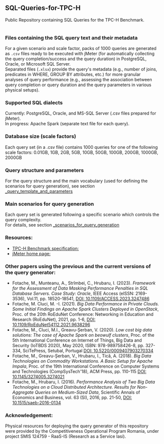 ## SQL-Queries-for-TPC-H
Public Repository containing SQL Queries for the TPC-H Benchmark.<br><br>

### Files containing the SQL query text and their metadata
For a given scenario and scale factor, packs of 1000 queries are generated as `.csv` files ready to be executed with jMeter (for automatically collecting the query completion/success and the query duration) in PostgreSQL, Oracle, or Microsoft SQL Server.<br>
Separated files (`.xlsx`) provide the query's metadata (e.g., number of joins, predicates in WHERE, GROUP BY attributes, etc.) for more granular analyses of query performance (e.g., assessing the association between query completion or query duration and the query parameters in various physical setups).

### Supported SQL dialects
Currently: PostgreSQL, Oracle, and MS-SQL Server (.csv files prepared for jMeter). <br>
In progress: Apache Spark (separate text file for each query).

### Database size (scale factors)
Each query set (in a .csv file) contains 1000 queries for one of the following scale factors: 0.01GB, 1GB, 2GB, 5GB, 10GB, 50GB, 100GB, 200GB, 1000GB, 2000GB 

### Query structure and parameters
For the query structure and the main vocabulary (used for defining the scenarios for query generation), see section [_query_template_and_parameters](https://github.com/marinfotache/SQL-Queries-for-TPC-H/tree/main/_query_template_and_parameters)

### Main scenarios for query generation
Each query set is generated following a specific scenario which controls the query complexity.<br>
For details, see section [_scenarios_for_query_generation](https://github.com/marinfotache/SQL-Queries-for-TPC-H/tree/main/_scenarios_for_query_generation)

### Resources:
  * [TPC-H Benchmark specification:](https://www.tpc.org/TPC_Documents_Current_Versions/pdf/TPC-H_v3.0.1.pdf)
  * [jMeter home page:](https://jmeter.apache.org)

  
### Other papers using the previous and the current versions of the query generator:
* Fotache, M., Munteanu, A., Strîmbei, C., Hrubaru, I. (2023). _Framework for the Assessment of Data Masking Performance Penalties in SQL Database Servers. Case Study: Oracle_, IEEE Access (eISSN: 2169-3536), Vol.11, pp. 18520-18541, [DOI: 10.1109/ACCESS.2023.3247486](https://ieeexplore.ieee.org/document/10049552)
* Fotache, M. Cluci, M. -I. (2021). _Big Data Performance in Private Clouds. Some Initial Findings on Apache Spark Clusters Deployed in OpenStack_, Proc. of the 20th RoEduNet Conference: Networking in Education and Research (RoEduNet), 2021, pp. 1-6, [DOI: 10.1109/RoEduNet54112.2021.9638296](https://ieeexplore.ieee.org/document/9638296)
* Fotache, M., Cluci, M.I.,  Greavu-Șerban, V. (2020). _Low cost big data solutions: The case of Apache Spark on beowulf clusters_, Proc. of the 5th International Conference on Internet of Things, Big Data and Security (IoTBDS 2020), May 2020, ISBN: 978-989758426-8, pp. 327-334, SciTePress, Setubal, Portugal [DOI: 10.5220/0009407903270334](https://www.scitepress.org/Papers/2020/94079/pdf/index.html)
* Fotache, M., Greavu-Șerban, V., Hrubaru, I., Tică, A. (2018). _Big Data Technologies on Commodity Workstations. A Basic Setup for Apache Impala_, Proc. of the 19th International Conference on Computer Systems and Technologies (CompSysTech'18), ACM Press, pp. 110-115 [DOI: 10.1145/3274005.3274021](http://dl.acm.org/ft_gateway.cfm?id=3274021&ftid=2036066&dwn=1)
* Fotache, M., Hrubaru, I. (2016). _Performance Analysis of Two Big Data Technologies on a Cloud Distributed Architecture. Results for Non-Aggregate Queries on Medium-Sized Data_, Scientific Annals of Economics and Business, vol. 63 (SI), 2016, pp. 21-50,  [DOI: 10.1515/saeb-2016-0134](http://saeb.feaa.uaic.ro/index.php/saeb/article/view/91/35) 


### Acknowledgement:
Physical resources for deploying the query generator of this repository were provided by the Competitiveness Operational Program Romania, under project SMIS 124759 - RaaS-IS (Research as a Service Iasi).
  
